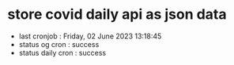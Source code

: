 # store covid daily api as json data

- last cronjob : Friday, 02 June 2023 13:18:45
- status og cron : success
- status daily cron : success
      
      